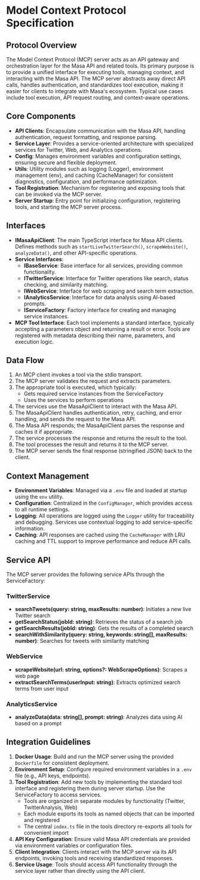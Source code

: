 # Model Context Protocol Specification

## Protocol Overview

The Model Context Protocol (MCP) server acts as an API gateway and orchestration layer for the Masa API and related tools. Its primary purpose is to provide a unified interface for executing tools, managing context, and interacting with the Masa API. The MCP server abstracts away direct API calls, handles authentication, and standardizes tool execution, making it easier for clients to integrate with Masa's ecosystem. Typical use cases include tool execution, API request routing, and context-aware operations.

## Core Components

- **API Clients**: Encapsulate communication with the Masa API, handling authentication, request formatting, and response parsing.
- **Service Layer**: Provides a service-oriented architecture with specialized services for Twitter, Web, and Analytics operations.
- **Config**: Manages environment variables and configuration settings, ensuring secure and flexible deployment.
- **Utils**: Utility modules such as logging (Logger), environment management (env), and caching (CacheManager) for consistent diagnostics, configuration, and performance optimization.
- **Tool Registration**: Mechanism for registering and exposing tools that can be invoked via the MCP server.
- **Server Startup**: Entry point for initializing configuration, registering tools, and starting the MCP server process.

## Interfaces

- **IMasaApiClient**: The main TypeScript interface for Masa API clients. Defines methods such as `startLiveTwitterSearch()`, `scrapeWebsite()`, `analyzeData()`, and other API-specific operations.
- **Service Interfaces**:
  - **IBaseService**: Base interface for all services, providing common functionality.
  - **ITwitterService**: Interface for Twitter operations like search, status checking, and similarity matching.
  - **IWebService**: Interface for web scraping and search term extraction.
  - **IAnalyticsService**: Interface for data analysis using AI-based prompts.
  - **IServiceFactory**: Factory interface for creating and managing service instances.
- **MCP Tool Interface**: Each tool implements a standard interface, typically accepting a parameters object and returning a result or error. Tools are registered with metadata describing their name, parameters, and execution logic.

## Data Flow

1. An MCP client invokes a tool via the stdio transport.
2. The MCP server validates the request and extracts parameters.
3. The appropriate tool is executed, which typically:
   - Gets required service instances from the ServiceFactory
   - Uses the services to perform operations
4. The services use the MasaApiClient to interact with the Masa API.
5. The MasaApiClient handles authentication, retry, caching, and error handling, and sends the request to the Masa API.
6. The Masa API responds; the MasaApiClient parses the response and caches it if appropriate.
7. The service processes the response and returns the result to the tool.
8. The tool processes the result and returns it to the MCP server.
9. The MCP server sends the final response (stringified JSON) back to the client.

## Context Management

- **Environment Variables**: Managed via a `.env` file and loaded at startup using the `env` utility.
- **Configuration**: Centralized in the `ConfigManager`, which provides access to all runtime settings.
- **Logging**: All operations are logged using the `Logger` utility for traceability and debugging. Services use contextual logging to add service-specific information.
- **Caching**: API responses are cached using the `CacheManager` with LRU caching and TTL support to improve performance and reduce API calls.

## Service API

The MCP server provides the following service APIs through the ServiceFactory:

### TwitterService

- **searchTweets(query: string, maxResults: number)**: Initiates a new live Twitter search
- **getSearchStatus(jobId: string)**: Retrieves the status of a search job
- **getSearchResults(jobId: string)**: Gets the results of a completed search
- **searchWithSimilarity(query: string, keywords: string[], maxResults: number)**: Searches for tweets with similarity matching

### WebService

- **scrapeWebsite(url: string, options?: WebScrapeOptions)**: Scrapes a web page
- **extractSearchTerms(userInput: string)**: Extracts optimized search terms from user input

### AnalyticsService

- **analyzeData(data: string[], prompt: string)**: Analyzes data using AI based on a prompt

## Integration Guidelines

1. **Docker Usage**: Build and run the MCP server using the provided `Dockerfile` for consistent deployment.
2. **Environment Setup**: Configure required environment variables in a `.env` file (e.g., API keys, endpoints).
3. **Tool Registration**: Add new tools by implementing the standard tool interface and registering them during server startup. Use the ServiceFactory to access services.
   - Tools are organized in separate modules by functionality (Twitter, TwitterAnalysis, Web)
   - Each module exports its tools as named objects that can be imported and registered
   - The central `index.ts` file in the tools directory re-exports all tools for convenient import
4. **API Key Configuration**: Ensure valid Masa API credentials are provided via environment variables or configuration files.
5. **Client Integration**: Clients interact with the MCP server via its API endpoints, invoking tools and receiving standardized responses.
6. **Service Usage**: Tools should access API functionality through the service layer rather than directly using the API client.
